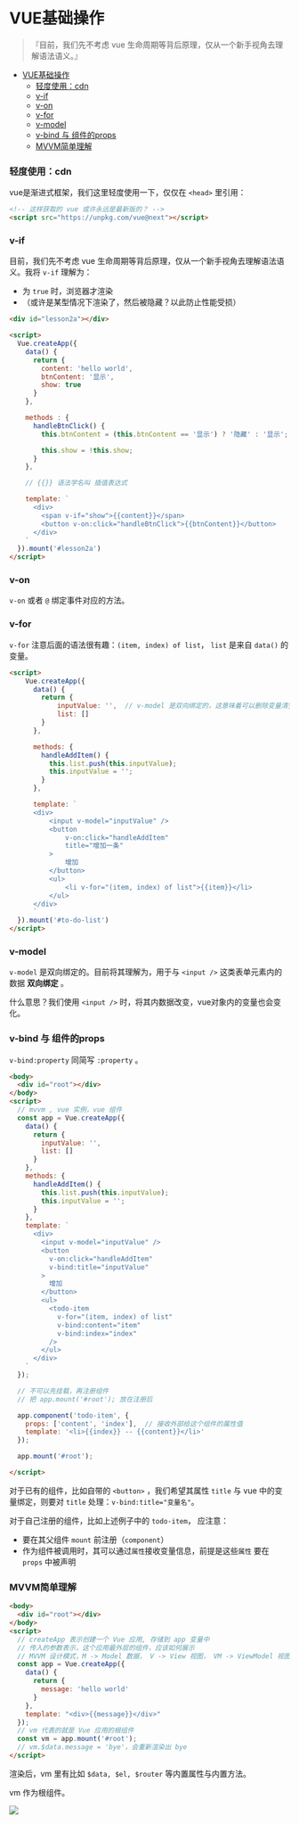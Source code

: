 # VUE基础操作
> 『目前，我们先不考虑 vue 生命周期等背后原理，仅从一个新手视角去理解语法语义。』

<!-- @import "[TOC]" {cmd="toc" depthFrom=1 depthTo=6 orderedList=false} -->

<!-- code_chunk_output -->

- [VUE基础操作](#vue基础操作)
    - [轻度使用：cdn](#轻度使用cdn)
    - [v-if](#v-if)
    - [v-on](#v-on)
    - [v-for](#v-for)
    - [v-model](#v-model)
    - [v-bind 与 组件的props](#v-bind-与-组件的props)
    - [MVVM简单理解](#mvvm简单理解)

<!-- /code_chunk_output -->


### 轻度使用：cdn

vue是渐进式框架，我们这里轻度使用一下，仅仅在 `<head>` 里引用：
```html
<!-- 这样获取的 vue 或许永远是最新版的？ -->
<script src="https://unpkg.com/vue@next"></script>
```

### v-if

目前，我们先不考虑 vue 生命周期等背后原理，仅从一个新手视角去理解语法语义。我将 `v-if` 理解为：
- 为 `true` 时，浏览器才渲染
- （或许是某型情况下渲染了，然后被隐藏？以此防止性能受损）

```html
<div id="lesson2a"></div>

<script>
  Vue.createApp({
    data() {
      return {
        content: 'hello world',
        btnContent: '显示',
        show: true
      }
    },

    methods : {
      handleBtnClick() {
        this.btnContent = (this.btnContent == '显示') ? '隐藏' : '显示';

        this.show = !this.show;
      }
    },

    // {{}} 语法学名叫 插值表达式

    template: `
      <div>
        <span v-if="show">{{content}}</span>
        <button v-on:click="handleBtnClick">{{btnContent}}</button>
      </div>
    `
  }).mount('#lesson2a')
</script>
```

### v-on

`v-on` 或者 `@` 绑定事件对应的方法。

### v-for

`v-for` 注意后面的语法很有趣：`(item, index) of list`， `list` 是来自 `data()` 的变量。

```html
<script>
    Vue.createApp({
      data() {
        return {
            inputValue: '',  // v-model 是双向绑定的，这意味着可以删除变量清空 input 框
            list: []
        }
      },

      methods: {
        handleAddItem() {
          this.list.push(this.inputValue);
          this.inputValue = '';
        }
      },

      template: `
      <div>
          <input v-model="inputValue" />
          <button
              v-on:click="handleAddItem"
              title="增加一条"
          >
              增加
          </button>
          <ul>
              <li v-for="(item, index) of list">{{item}}</li>
          </ul>
      </div>
      `
  }).mount('#to-do-list')
</script>
```

### v-model

`v-model` 是双向绑定的。目前将其理解为，用于与 `<input />` 这类表单元素内的数据 **双向绑定** 。

什么意思？我们使用 `<input />` 时，将其内数据改变，vue对象内的变量也会变化。

### v-bind 与 组件的props

`v-bind:property` 同简写 `:property` 。

```html
<body>
  <div id="root"></div>
</body>
<script>
  // mvvm , vue 实例，vue 组件
  const app = Vue.createApp({
    data() {
      return {
        inputValue: '',
        list: []
      }
    },
    methods: {
      handleAddItem() {
        this.list.push(this.inputValue);
        this.inputValue = '';
      }
    },
    template: `
      <div>
        <input v-model="inputValue" />
        <button
          v-on:click="handleAddItem"
          v-bind:title="inputValue"
        >
          增加
        </button>
        <ul>
          <todo-item
            v-for="(item, index) of list"
            v-bind:content="item"
            v-bind:index="index"
          />
        </ul>
      </div>
    `
  });

  // 不可以先挂载，再注册组件
  // 把 app.mount('#root'); 放在注册后

  app.component('todo-item', {
    props: ['content', 'index'],  // 接收外部给这个组件的属性值
    template: '<li>{{index}} -- {{content}}</li>'
  });

  app.mount('#root');

</script>
```

对于已有的组件，比如自带的 `<button>` ，我们希望其属性 `title` 与 vue 中的变量绑定，则要对 `title` 处理：`v-bind:title="变量名"`。

对于自己注册的组件，比如上述例子中的 `todo-item`， 应注意：
- 要在其父组件 `mount` 前注册（`component`）
- 作为组件被调用时，其可以通过`属性`接收变量信息，前提是这些`属性` 要在 `props` 中被声明

### MVVM简单理解

```html
<body>
  <div id="root"></div>
</body>
<script>
  // createApp 表示创建一个 Vue 应用, 存储到 app 变量中
  // 传入的参数表示，这个应用最外层的组件，应该如何展示
  // MVVM 设计模式，M -> Model 数据， V -> View 视图， VM -> ViewModel 视图数据连接层
  const app = Vue.createApp({
    data() {
      return {
        message: 'hello world'
      }
    },
    template: "<div>{{message}}</div>"
  });
  // vm 代表的就是 Vue 应用的根组件
  const vm = app.mount('#root');
  // vm.$data.message = 'bye'，会重新渲染出 bye
</script>
```
渲染后，vm 里有比如 `$data, $el, $router` 等内置属性与内置方法。

vm 作为根组件。

![](./images/2021042001.png)

